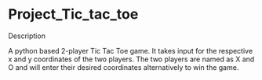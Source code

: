 # Project_Tic_tac_toe
Description

A python based 2-player Tic Tac Toe game. It takes input for the respective x and y coordinates of the two players.
The two players are named as X and O and will enter their desired coordinates alternatively to win the game.
